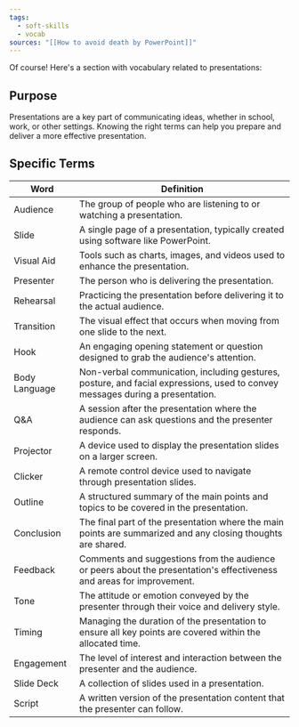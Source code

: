 ```yaml
---
tags:
  - soft-skills
  - vocab
sources: "[[How to avoid death by PowerPoint]]"
---
```

Of course! Here's a section with vocabulary related to presentations:

## Purpose

Presentations are a key part of communicating ideas, whether in school, work, or other settings. Knowing the right terms can help you prepare and deliver a more effective presentation.

## Specific Terms

| Word          | Definition                                                                                                                    |
| ------------- | ----------------------------------------------------------------------------------------------------------------------------- |
| Audience      | The group of people who are listening to or watching a presentation.                                                          |
| Slide         | A single page of a presentation, typically created using software like PowerPoint.                                            |
| Visual Aid    | Tools such as charts, images, and videos used to enhance the presentation.                                                    |
| Presenter     | The person who is delivering the presentation.                                                                                |
| Rehearsal     | Practicing the presentation before delivering it to the actual audience.                                                      |
| Transition    | The visual effect that occurs when moving from one slide to the next.                                                         |
| Hook          | An engaging opening statement or question designed to grab the audience's attention.                                          |
| Body Language | Non-verbal communication, including gestures, posture, and facial expressions, used to convey messages during a presentation. |
| Q&A           | A session after the presentation where the audience can ask questions and the presenter responds.                             |
| Projector     | A device used to display the presentation slides on a larger screen.                                                          |
| Clicker       | A remote control device used to navigate through presentation slides.                                                         |
| Outline       | A structured summary of the main points and topics to be covered in the presentation.                                         |
| Conclusion    | The final part of the presentation where the main points are summarized and any closing thoughts are shared.                  |
| Feedback      | Comments and suggestions from the audience or peers about the presentation's effectiveness and areas for improvement.         |
| Tone          | The attitude or emotion conveyed by the presenter through their voice and delivery style.                                     |
| Timing        | Managing the duration of the presentation to ensure all key points are covered within the allocated time.                     |
| Engagement    | The level of interest and interaction between the presenter and the audience.                                                 |
| Slide Deck    | A collection of slides used in a presentation.                                                                                |
| Script        | A written version of the presentation content that the presenter can follow.                                                  |
